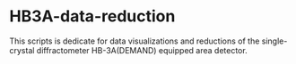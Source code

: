 # HB3A-data-reduction
This scripts is dedicate for data visualizations and reductions of the single-crystal diffractometer HB-3A(DEMAND) equipped area detector. 
